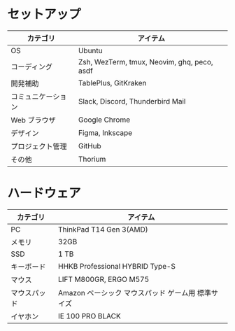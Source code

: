 # セットアップ

| カテゴリ | アイテム |
| --- | --- |
| OS | Ubuntu |
| コーディング | Zsh, WezTerm, tmux, Neovim, ghq, peco, asdf |
| 開発補助 | TablePlus, GitKraken |
| コミュニケーション | Slack, Discord, Thunderbird Mail |
| Web ブラウザ | Google Chrome |
| デザイン | Figma, Inkscape |
| プロジェクト管理 | GitHub |
| その他 | Thorium |

# ハードウェア

| カテゴリ | アイテム |
| --- | --- |
| PC | ThinkPad T14 Gen 3(AMD) |
| メモリ | 32GB |
| SSD | 1 TB |
| キーボード | HHKB Professional HYBRID Type-S |
| マウス | LIFT M800GR, ERGO M575 |
| マウスパッド | Amazon ベーシック マウスパッド ゲーム用 標準サイズ |
| イヤホン | IE 100 PRO BLACK |
